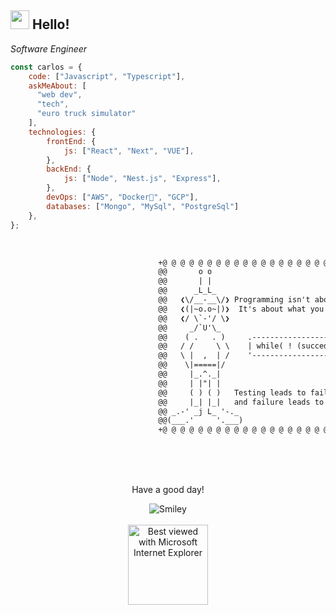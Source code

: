 <h2> <img src="https://media.giphy.com/media/WUlplcMpOCEmTGBtBW/giphy.gif" width="30"> Hello! </h2>
<p><em>Software Engineer
</a>
</em></p>

```javascript
const carlos = {
    code: ["Javascript", "Typescript"],
    askMeAbout: [
      "web dev",
      "tech",
      "euro truck simulator"
    ],
    technologies: {
        frontEnd: {
            js: ["React", "Next", "VUE"],
        },
        backEnd: {
            js: ["Node", "Nest.js", "Express"],
        },
        devOps: ["AWS", "Docker🐳", "GCP"],
        databases: ["Mongo", "MySql", "PostgreSql"]
    },
};
```
<br>

```diff
                                 +@ @ @ @ @ @ @ @ @ @ @ @ @ @ @ @ @ @ @ @ @ @ @ @ @ @ @ @+
                                 @@       o o                                           @@
                                 @@       | |                                           @@
                                 @@      _L_L_                                          @@
                                 @@   ❮\/__-__\/❯ Programming isn't about what you know @@
                                 @@   ❮(|~o.o~|)❯  It's about what you can figure out   @@
                                 @@   ❮/ \`-'/ \❯                                       @@
                                 @@     _/`U'\_                                         @@
                                 @@    ( .   . )     .----------------------------.     @@
                                 @@   / /     \ \    | while( ! (succed=try() ) ) |     @@
                                 @@   \ |  ,  | /    '----------------------------'     @@
                                 @@    \|=====|/                                        @@
                                 @@     |_.^._|                                         @@
                                 @@     | |"| |                                         @@
                                 @@     ( ) ( )   Testing leads to failure              @@
                                 @@     |_| |_|   and failure leads to understanding    @@
                                 @@ _.-' _j L_ '-._                                     @@
                                 @@(___.'     '.___)                                    @@
                                 +@ @ @ @ @ @ @ @ @ @ @ @ @ @ @ @ @ @ @ @ @ @ @ @ @ @ @ @+
```
<br>
<br>
<br>

<div align="center">
<p>Have a good day!</p>
<div>
<img src="https://github.com/fnky/fnky/raw/fnky/img/smile.gif" alt="Smiley" align="center">
</div>

<br>

<div align="center">
<img src="https://github.com/fnky/fnky/raw/fnky/img/ie.jpg" alt="Best viewed with Microsoft Internet Explorer" align="center" width="128">
</div>



